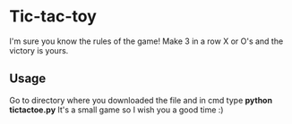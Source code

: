 # Tic-tac-toy
I'm sure you know the rules of the game! Make 3 in a row X or O's and the victory is yours.
## Usage
Go to directory where you downloaded the file and in cmd type **python tictactoe.py**
It's a small game so I wish you a good time :)
